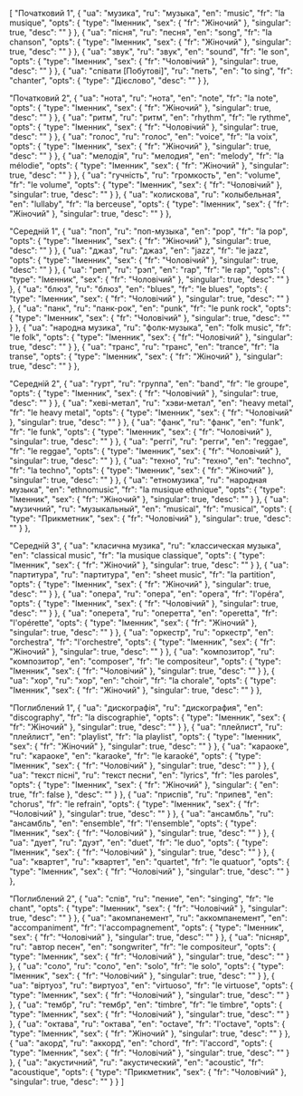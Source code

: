[
  "Початковий 1",
  {
    "ua": "музика",
    "ru": "музыка",
    "en": "music",
    "fr": "la musique",
    "opts": {
      "type": "Іменник",
      "sex": {
        "fr": "Жіночий"
      },
      "singular": true,
      "desc": ""
    }
  },
  {
    "ua": "пісня",
    "ru": "песня",
    "en": "song",
    "fr": "la chanson",
    "opts": {
      "type": "Іменник",
      "sex": {
        "fr": "Жіночий"
      },
      "singular": true,
      "desc": ""
    }
  },
  {
    "ua": "звук",
    "ru": "звук",
    "en": "sound",
    "fr": "le son",
    "opts": {
      "type": "Іменник",
      "sex": {
        "fr": "Чоловічий"
      },
      "singular": true,
      "desc": ""
    }
  },
  {
    "ua": "співати [Побутові]",
    "ru": "петь",
    "en": "to sing",
    "fr": "chanter",
    "opts": {
      "type": "Дієслово",
      "desc": ""
    }
  },


  
  "Початковий 2",
  {
    "ua": "нота",
    "ru": "нота",
    "en": "note",
    "fr": "la note",
    "opts": {
      "type": "Іменник",
      "sex": {
        "fr": "Жіночий"
      },
      "singular": true,
      "desc": ""
    }
  },
  {
    "ua": "ритм",
    "ru": "ритм",
    "en": "rhythm",
    "fr": "le rythme",
    "opts": {
      "type": "Іменник",
      "sex": {
        "fr": "Чоловічий"
      },
      "singular": true,
      "desc": ""
    }
  },
  {
    "ua": "голос",
    "ru": "голос",
    "en": "voice",
    "fr": "la voix",
    "opts": {
      "type": "Іменник",
      "sex": {
        "fr": "Жіночий"
      },
      "singular": true,
      "desc": ""
    }
  },
  {
    "ua": "мелодія",
    "ru": "мелодия",
    "en": "melody",
    "fr": "la mélodie",
    "opts": {
      "type": "Іменник",
      "sex": {
        "fr": "Жіночий"
      },
      "singular": true,
      "desc": ""
    }
  },
  {
    "ua": "гучність",
    "ru": "громкость",
    "en": "volume",
    "fr": "le volume",
    "opts": {
      "type": "Іменник",
      "sex": {
        "fr": "Чоловічий"
      },
      "singular": true,
      "desc": ""
    }
  },
  {
    "ua": "колискова",
    "ru": "колыбельная",
    "en": "lullaby",
    "fr": "la berceuse",
    "opts": {
      "type": "Іменник",
      "sex": {
        "fr": "Жіночий"
      },
      "singular": true,
      "desc": ""
    }
  },



  "Середній 1",
  {
    "ua": "поп",
    "ru": "поп-музыка",
    "en": "pop",
    "fr": "la pop",
    "opts": {
      "type": "Іменник",
      "sex": {
        "fr": "Жіночий"
      },
      "singular": true,
      "desc": ""
    }
  },
  {
    "ua": "джаз",
    "ru": "джаз",
    "en": "jazz",
    "fr": "le jazz",
    "opts": {
      "type": "Іменник",
      "sex": {
        "fr": "Чоловічий"
      },
      "singular": true,
      "desc": ""
    }
  },
  {
    "ua": "реп",
    "ru": "рэп",
    "en": "rap",
    "fr": "le rap",
    "opts": {
      "type": "Іменник",
      "sex": {
        "fr": "Чоловічий"
      },
      "singular": true,
      "desc": ""
    }
  },
  {
    "ua": "блюз",
    "ru": "блюз",
    "en": "blues",
    "fr": "le blues",
    "opts": {
      "type": "Іменник",
      "sex": {
        "fr": "Чоловічий"
      },
      "singular": true,
      "desc": ""
    }
  },
  {
    "ua": "панк",
    "ru": "панк-рок",
    "en": "punk",
    "fr": "le punk rock",
    "opts": {
      "type": "Іменник",
      "sex": {
        "fr": "Чоловічий"
      },
      "singular": true,
      "desc": ""
    }
  },
  {
    "ua": "народна музика",
    "ru": "фолк-музыка",
    "en": "folk music",
    "fr": "le folk",
    "opts": {
      "type": "Іменник",
      "sex": {
        "fr": "Чоловічий"
      },
      "singular": true,
      "desc": ""
    }
  },
  {
    "ua": "транс",
    "ru": "транс",
    "en": "trance",
    "fr": "la transe",
    "opts": {
      "type": "Іменник",
      "sex": {
        "fr": "Жіночий"
      },
      "singular": true,
      "desc": ""
    }
  },



  "Середній 2",
  {
    "ua": "гурт",
    "ru": "группа",
    "en": "band",
    "fr": "le groupe",
    "opts": {
      "type": "Іменник",
      "sex": {
        "fr": "Чоловічий"
      },
      "singular": true,
      "desc": ""
    }
  },
  {
    "ua": "хеві-метал",
    "ru": "хэви-метал",
    "en": "heavy metal",
    "fr": "le heavy metal",
    "opts": {
      "type": "Іменник",
      "sex": {
        "fr": "Чоловічий"
      },
      "singular": true,
      "desc": ""
    }
  },
  {
    "ua": "фанк",
    "ru": "фанк",
    "en": "funk",
    "fr": "le funk",
    "opts": {
      "type": "Іменник",
      "sex": {
        "fr": "Чоловічий"
      },
      "singular": true,
      "desc": ""
    }
  },
  {
    "ua": "реггі",
    "ru": "регги",
    "en": "reggae",
    "fr": "le reggae",
    "opts": {
      "type": "Іменник",
      "sex": {
        "fr": "Чоловічий"
      },
      "singular": true,
      "desc": ""
    }
  },
  {
    "ua": "техно",
    "ru": "техно",
    "en": "techno",
    "fr": "la techno",
    "opts": {
      "type": "Іменник",
      "sex": {
        "fr": "Жіночий"
      },
      "singular": true,
      "desc": ""
    }
  },
  {
    "ua": "етномузика",
    "ru": "народная музыка",
    "en": "ethnomusic",
    "fr": "la musique ethnique",
    "opts": {
      "type": "Іменник",
      "sex": {
        "fr": "Жіночий"
      },
      "singular": true,
      "desc": ""
    }
  },
  {
    "ua": "музичний",
    "ru": "музыкальный",
    "en": "musical",
    "fr": "musical",
    "opts": {
      "type": "Прикметник",
      "sex": {
        "fr": "Чоловічий"
      },
      "singular": true,
      "desc": ""
    }
  },



  "Середній 3",
  {
    "ua": "класична музика",
    "ru": "классическая музыка",
    "en": "classical music",
    "fr": "la musique classique",
    "opts": {
      "type": "Іменник",
      "sex": {
        "fr": "Жіночий"
      },
      "singular": true,
      "desc": ""
    }
  },
  {
    "ua": "партитура",
    "ru": "партитура",
    "en": "sheet music",
    "fr": "la partition",
    "opts": {
      "type": "Іменник",
      "sex": {
        "fr": "Жіночий"
      },
      "singular": true,
      "desc": ""
    }
  },
  {
    "ua": "опера",
    "ru": "опера",
    "en": "opera",
    "fr": "l'opéra",
    "opts": {
      "type": "Іменник",
      "sex": {
        "fr": "Чоловічий"
      },
      "singular": true,
      "desc": ""
    }
  },
  {
    "ua": "оперета",
    "ru": "оперетта",
    "en": "operetta",
    "fr": "l'opérette",
    "opts": {
      "type": "Іменник",
      "sex": {
        "fr": "Жіночий"
      },
      "singular": true,
      "desc": ""
    }
  },
  {
    "ua": "оркестр",
    "ru": "оркестр",
    "en": "orchestra",
    "fr": "l'orchestre",
    "opts": {
      "type": "Іменник",
      "sex": {
        "fr": "Жіночий"
      },
      "singular": true,
      "desc": ""
    }
  },
  {
    "ua": "композитор",
    "ru": "композитор",
    "en": "composer",
    "fr": "le compositeur",
    "opts": {
      "type": "Іменник",
      "sex": {
        "fr": "Чоловічий"
      },
      "singular": true,
      "desc": ""
    }
  },
  {
    "ua": "хор",
    "ru": "хор",
    "en": "choir",
    "fr": "la chorale",
    "opts": {
      "type": "Іменник",
      "sex": {
        "fr": "Жіночий"
      },
      "singular": true,
      "desc": ""
    }
  },



  "Поглиблений 1",
  {
    "ua": "дискографія",
    "ru": "дискография",
    "en": "discography",
    "fr": "la discographie",
    "opts": {
      "type": "Іменник",
      "sex": {
        "fr": "Жіночий"
      },
      "singular": true,
      "desc": ""
    }
  },
  {
    "ua": "плейлист",
    "ru": "плейлист",
    "en": "playlist",
    "fr": "la playlist",
    "opts": {
      "type": "Іменник",
      "sex": {
        "fr": "Жіночий"
      },
      "singular": true,
      "desc": ""
    }
  },
  {
    "ua": "караоке",
    "ru": "караоке",
    "en": "karaoke",
    "fr": "le karaoké",
    "opts": {
      "type": "Іменник",
      "sex": {
        "fr": "Чоловічий"
      },
      "singular": true,
      "desc": ""
    }
  },
  {
    "ua": "текст пісні",
    "ru": "текст песни",
    "en": "lyrics",
    "fr": "les paroles",
    "opts": {
      "type": "Іменник",
      "sex": {
        "fr": "Жіночий"
      },
      "singular": {
        "en": true,
        "fr": false
      },
      "desc": ""
    }
  },
  {
    "ua": "приспів",
    "ru": "припев",
    "en": "chorus",
    "fr": "le refrain",
    "opts": {
      "type": "Іменник",
      "sex": {
        "fr": "Чоловічий"
      },
      "singular": true,
      "desc": ""
    }
  },
  {
    "ua": "ансамбль",
    "ru": "ансамбль",
    "en": "ensemble",
    "fr": "l'ensemble",
    "opts": {
      "type": "Іменник",
      "sex": {
        "fr": "Чоловічий"
      },
      "singular": true,
      "desc": ""
    }
  },
  {
    "ua": "дует",
    "ru": "дуэт",
    "en": "duet",
    "fr": "le duo",
    "opts": {
      "type": "Іменник",
      "sex": {
        "fr": "Чоловічий"
      },
      "singular": true,
      "desc": ""
    }
  },
  {
    "ua": "квартет",
    "ru": "квартет",
    "en": "quartet",
    "fr": "le quatuor",
    "opts": {
      "type": "Іменник",
      "sex": {
        "fr": "Чоловічий"
      },
      "singular": true,
      "desc": ""
    }
  },



  "Поглиблений 2",
  {
    "ua": "спів",
    "ru": "пение",
    "en": "singing",
    "fr": "le chant",
    "opts": {
      "type": "Іменник",
      "sex": {
        "fr": "Чоловічий"
      },
      "singular": true,
      "desc": ""
    }
  },
  {
    "ua": "акомпанемент",
    "ru": "аккомпанемент",
    "en": "accompaniment",
    "fr": "l'accompagnement",
    "opts": {
      "type": "Іменник",
      "sex": {
        "fr": "Чоловічий"
      },
      "singular": true,
      "desc": ""
    }
  },
  {
    "ua": "пісняр",
    "ru": "автор песен",
    "en": "songwriter",
    "fr": "le compositeur",
    "opts": {
      "type": "Іменник",
      "sex": {
        "fr": "Чоловічий"
      },
      "singular": true,
      "desc": ""
    }
  },
  {
    "ua": "соло",
    "ru": "соло",
    "en": "solo",
    "fr": "le solo",
    "opts": {
      "type": "Іменник",
      "sex": {
        "fr": "Чоловічий"
      },
      "singular": true,
      "desc": ""
    }
  },
  {
    "ua": "віртуоз",
    "ru": "виртуоз",
    "en": "virtuoso",
    "fr": "le virtuose",
    "opts": {
      "type": "Іменник",
      "sex": {
        "fr": "Чоловічий"
      },
      "singular": true,
      "desc": ""
    }
  },
  {
    "ua": "тембр",
    "ru": "тембр",
    "en": "timbre",
    "fr": "le timbre",
    "opts": {
      "type": "Іменник",
      "sex": {
        "fr": "Чоловічий"
      },
      "singular": true,
      "desc": ""
    }
  },
  {
    "ua": "октава",
    "ru": "октава",
    "en": "octave",
    "fr": "l'octave",
    "opts": {
      "type": "Іменник",
      "sex": {
        "fr": "Жіночий"
      },
      "singular": true,
      "desc": ""
    }
  },
  {
    "ua": "акорд",
    "ru": "аккорд",
    "en": "chord",
    "fr": "l'accord",
    "opts": {
      "type": "Іменник",
      "sex": {
        "fr": "Чоловічий"
      },
      "singular": true,
      "desc": ""
    }
  },
  {
    "ua": "акустичний",
    "ru": "акустический",
    "en": "acoustic",
    "fr": "acoustique",
    "opts": {
      "type": "Прикметник",
      "sex": {
        "fr": "Чоловічий"
      },
      "singular": true,
      "desc": ""
    }
  }
]
